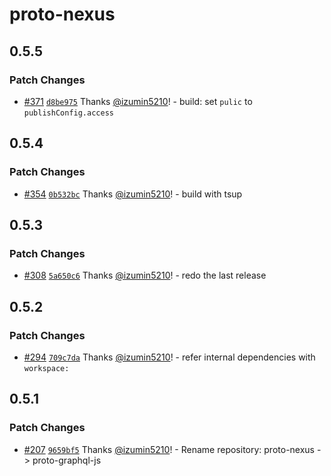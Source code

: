 # proto-nexus

## 0.5.5

### Patch Changes

- [#371](https://github.com/proto-graphql/proto-graphql-js/pull/371) [`d8be975`](https://github.com/proto-graphql/proto-graphql-js/commit/d8be975c7e716e11cbfc662ab7518020525b75d7) Thanks [@izumin5210](https://github.com/izumin5210)! - build: set `pulic` to `publishConfig.access`

## 0.5.4

### Patch Changes

- [#354](https://github.com/proto-graphql/proto-graphql-js/pull/354) [`0b532bc`](https://github.com/proto-graphql/proto-graphql-js/commit/0b532bcc1fb21d2364a911d2234bd30449804cb6) Thanks [@izumin5210](https://github.com/izumin5210)! - build with tsup

## 0.5.3

### Patch Changes

- [#308](https://github.com/proto-graphql/proto-graphql-js/pull/308) [`5a650c6`](https://github.com/proto-graphql/proto-graphql-js/commit/5a650c6ace5f6132a7dcfd76be8c2c45d84611ab) Thanks [@izumin5210](https://github.com/izumin5210)! - redo the last release

## 0.5.2

### Patch Changes

- [#294](https://github.com/proto-graphql/proto-graphql-js/pull/294) [`709c7da`](https://github.com/proto-graphql/proto-graphql-js/commit/709c7da021fb503efeaa7ec4a3485fd166204563) Thanks [@izumin5210](https://github.com/izumin5210)! - refer internal dependencies with `workspace:`

## 0.5.1

### Patch Changes

- [#207](https://github.com/proto-graphql/proto-graphql-js/pull/207) [`9659bf5`](https://github.com/proto-graphql/proto-graphql-js/commit/9659bf5b5064a9bbdd9cc0e5ae922794d25cfa00) Thanks [@izumin5210](https://github.com/izumin5210)! - Rename repository: proto-nexus -> proto-graphql-js
